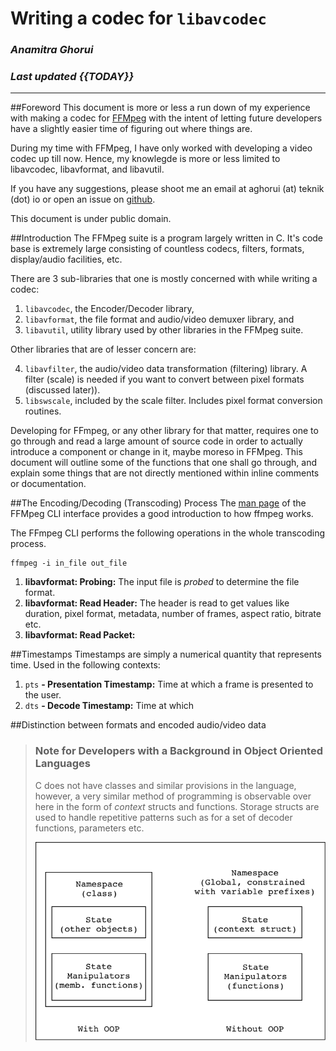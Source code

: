 #                      Writing a codec for `libavcodec`
###                          _Anamitra Ghorui_
###                       _Last updated {{TODAY}}_

--------------------------------------------------------------------------------

##Foreword
This document is more or less a run down of my experience with making a codec
for [FFMpeg][ffmpeg-web] with the intent of letting future developers have a
slightly easier time of figuring out where things are.

During my time with FFMpeg, I have only worked with developing a video codec
up till now. Hence, my knowlegde is more or less limited to libavcodec,
libavformat, and libavutil.

If you have any suggestions, please shoot me an email at aghorui (at) teknik
(dot) io or open an issue on [github][article-github].

This document is under public domain.

##Introduction
The FFMpeg suite is a program largely written in C. It's code base is extremely
large consisting of countless codecs, filters, formats, display/audio
facilities, etc.

There are 3 sub-libraries that one is mostly concerned with while writing a
codec:

1. `libavcodec`, the Encoder/Decoder library,
2. `libavformat`, the file format and audio/video demuxer library, and
3. `libavutil`, utility library used by other libraries in the FFMpeg suite.

Other libraries that are of lesser concern are:

4. `libavfilter`, the audio/video data transformation (filtering) library. A
   filter (scale) is needed if you want to convert between pixel formats
   (discussed later)).
5. `libswscale`, included by the scale filter. Includes pixel format conversion
   routines.

Developing for FFmpeg, or any other library for that matter, requires one to go
through and read a large amount of source code in order to actually introduce
a component or change in it, maybe moreso in FFMpeg. This document will outline
some of the functions that one shall go through, and explain some things that
are not directly mentioned within inline comments or documentation.

##The Encoding/Decoding (Transcoding) Process
The [man page][ffmpeg-cli-doc] of the FFMpeg CLI interface provides a good
introduction to how ffmpeg works.

The FFmpeg CLI performs the following operations in the whole transcoding
process.

```
ffmpeg -i in_file out_file
```

1. **libavformat: Probing:** The input file is _probed_ to determine the file
   format.
2. **libavformat: Read Header:** The header is read to get values like duration,
   pixel format, metadata, number of frames, aspect ratio, bitrate etc.
3. **libavformat: Read Packet:** 

##Timestamps
Timestamps are simply a numerical quantity that represents time. Used in the
following contexts:
1. `pts` **- Presentation Timestamp:** Time at which a frame is presented to the
   user.
2. `dts` **- Decode Timestamp:** Time at which 

##Distinction between formats and encoded audio/video data

> ### Note for Developers with a Background in Object Oriented Languages
> C does not have classes and similar provisions in the language, however, a
> very similar method of programming is observable over here in the form of
> _context_ structs and functions. Storage structs are used to handle repetitive
> patterns such as for a set of decoder functions, parameters etc.
>
> ![C Classes analogy](images/classes_and_c.svg)

[ffmpeg-web]: https://ffmpeg.org (FFMpeg Website)
[article-github]: https://github.com/daujerrine/ffmpeg-doc
[ffmpeg-cli-doc]: https://ffmpeg.org/ffmpeg.html#toc-Detailed-description (FFMpeg CLI Documentation)
